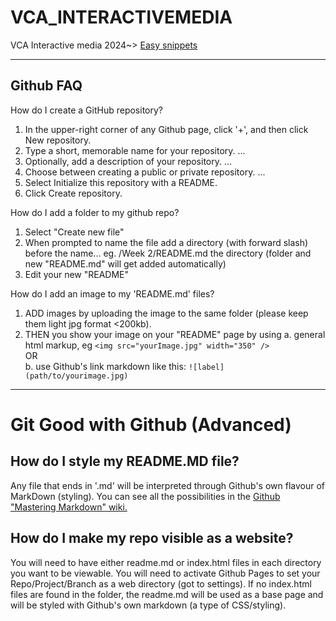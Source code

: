 # VCA_INTERACTIVEMEDIA
VCA Interactive media 2024~>
[Easy snippets](easy_CSS_snippets.html)

_____________________________________
## <strong>Github FAQ</strong>

How do I create a GitHub repository?
 1. In the upper-right corner of any Github page, click '+', and then click New repository.
 2. Type a short, memorable name for your repository. ...
 3. Optionally, add a description of your repository. ...
 4. Choose between creating a public or private repository. ...
 5. Select Initialize this repository with a README.
 6. Click Create repository.

How do I add a folder to my github repo?
 1. Select "Create new file"
 2. When prompted to name the file add a directory (with forward slash) before the name... eg. /Week 2/README.md the directory (folder and new "README.md" will get added automatically)
 3. Edit your new "README" 

How do I add an image to my 'README.md' files?
 1. ADD images by uploading the image to the same folder (please keep them light jpg format <200kb).
 2. THEN you show your image on your "README" page by using 
   a. general html markup, eg `<img src="yourImage.jpg" width="350" />`<br/>
 OR<br/>
   b.  use Github's link markdown like this: `![label](path/to/yourimage.jpg)`
_____________________________________
# Git Good with Github (Advanced)
## How do I style my README.MD file?
Any file that ends in '.md' will be interpreted through Github's own flavour of MarkDown (styling). You can see all the possibilities in the [Github "Mastering Markdown" wiki.](https://guides.github.com/features/mastering-markdown/)

## How do I make my repo visible as a website?
You will need to have either readme.md or index.html files in each directory you want to be viewable. You will need to activate Github Pages to set your Repo/Project/Branch as a web directory (got to settings). If no index.html files are found in the folder, the readme.md will be used as a base page and will be styled with Github's own markdown (a type of CSS/styling).
